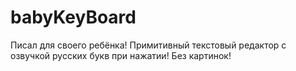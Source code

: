 # babyKeyBoard
Писал для своего ребёнка! Примитивный текстовый редактор с озвучкой русских букв при нажатии! Без картинок!
